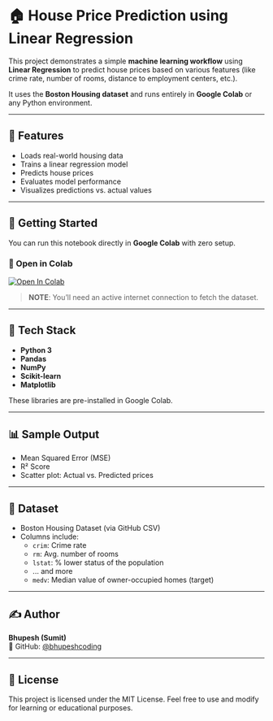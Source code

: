 # 🏠 House Price Prediction using Linear Regression

This project demonstrates a simple **machine learning workflow** using **Linear Regression** to predict house prices based on various features (like crime rate, number of rooms, distance to employment centers, etc.).

It uses the **Boston Housing dataset** and runs entirely in **Google Colab** or any Python environment.

---

## 📌 Features

- Loads real-world housing data
- Trains a linear regression model
- Predicts house prices
- Evaluates model performance
- Visualizes predictions vs. actual values

---

## 🚀 Getting Started

You can run this notebook directly in **Google Colab** with zero setup.

### 🔗 Open in Colab

[![Open In Colab](https://colab.research.google.com/assets/colab-badge.svg)](https://colab.research.google.com/)

> **NOTE**: You’ll need an active internet connection to fetch the dataset.

---

## 🧠 Tech Stack

- **Python 3**
- **Pandas**
- **NumPy**
- **Scikit-learn**
- **Matplotlib**

These libraries are pre-installed in Google Colab.

---

## 📊 Sample Output

- Mean Squared Error (MSE)
- R² Score
- Scatter plot: Actual vs. Predicted prices

---

## 📁 Dataset

- Boston Housing Dataset (via GitHub CSV)
- Columns include:
  - `crim`: Crime rate
  - `rm`: Avg. number of rooms
  - `lstat`: % lower status of the population
  - ... and more
  - `medv`: Median value of owner-occupied homes (target)

---

## ✍️ Author

**Bhupesh (Sumit)**  
🔗 GitHub: [@bhupeshcoding](https://github.com/bhupeshcoding)

---

## 📄 License

This project is licensed under the MIT License. Feel free to use and modify for learning or educational purposes.

